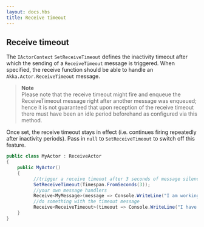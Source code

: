 ```yaml
---
layout: docs.hbs
title: Receive timeout
---
```

## Receive timeout
The `IActorContext` `SetReceiveTimeout` defines the inactivity timeout after which the sending of a `ReceiveTimeout` message is triggered. When specified, the receive function should be able to handle an `Akka.Actor.ReceiveTimeout` message.

>**Note**<br/>
>Please note that the receive timeout might fire and enqueue the ReceiveTimeout message right after another message was enqueued; hence it is not guaranteed that upon reception of the receive timeout there must have been an idle period beforehand as configured via this method.

Once set, the receive timeout stays in effect (i.e. continues firing repeatedly after inactivity periods). Pass in `null` to `SetReceiveTimeout` to switch off this feature.

```csharp
public class MyActor : ReceiveActor
{
    public MyActor()
    {
          //trigger a receive timeout after 3 seconds of message silence.
          SetReceiveTimeout(Timespan.FromSeconds(3));
          //your own message handlers
          Receive<MyMessage>(message => Console.WriteLine("I am working.."));
          //do something with the timeout message
          Receive<ReceiveTimeout>(timeout => Console.WriteLine("I have timed out"));
    }
}
```